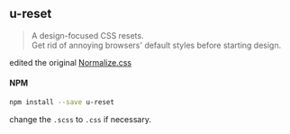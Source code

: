 ## u-reset


> A design-focused CSS resets.   
> Get rid of annoying browsers' default styles before starting design.

edited the original [Normalize.css](http://necolas.github.io/normalize.css/)

#### NPM  
```sh
npm install --save u-reset
```

change the `.scss` to `.css` if necessary.
